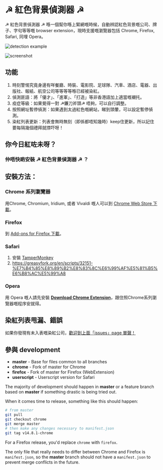 # ☭ 紅色背景偵測器 ☭

☭ 紅色背景偵測器 ☭ 喺一個幫你喺上緊網嘅時候，自動辨認紅色背景嘅公司、牌子、字句等等嘅 browser extension，現時支援嘅瀏覽器包括 Chrome, Firefox, Safari, 同埋 Opera。

![detection example](https://i.imgur.com/3faBIml.png)

![screenshot](https://i.imgur.com/GVvPpJ1.png)

## 功能

1. 時刻警惕究竟身邊有咩餐廳、時裝、電影院、足球隊、汽車、酒店、電器、出版社、報紙、航空公司等等等等喺已經被染紅。
2. 偵測匪語：將「優才」、「進軍」、「打造」等非香港語加上適當嘅襯托。
3. 疫症等級：如果覺得一對 ☭鐮刀斧頭☭ 唔夠，可以自行調整。
4. 按照網址暫停偵測：如果遇到太過紅色嘅網站，睇到頭暈，可以設定暫停偵測。
5. 染紅列表更新：列表會無時無刻（即係都唔知幾時）keep住更新，所以記住要每隔幾個禮拜就㩒吓呀！

## 你今日紅咗未呀？

### 仲唔快啲安裝 ☭ 紅色背景偵測器 ☭ ？

## 安裝方法：

### Chrome 系列瀏覽器

用Chrome, Chromium, Iridium, 或者 Vivaldi 嘅人可以到 [Chrome Web Store 下載](https://chrome.google.com/webstore/detail/%E7%B4%85%E8%89%B2%E8%83%8C%E6%99%AF%E5%81%B5%E6%B8%AC%E5%99%A8/beobjkighjdobeabbhjknckbmdjggocb/)。

### Firefox

到 [Add-ons for Firefox 下載](https://addons.mozilla.org/en-GB/firefox/addon/%E7%B4%85%E8%89%B2%E8%83%8C%E6%99%AF%E5%81%B5%E6%B8%AC%E5%99%A8/)。

### Safari

1. 安裝 [TamperMonkey](https://tampermonkey.net/?browser=safari)
2. https://greasyfork.org/en/scripts/32151-%E7%B4%85%E8%89%B2%E8%83%8C%E6%99%AF%E5%81%B5%E6%B8%AC%E5%99%A8

### Opera

用 Opera 嘅人請先安裝 **[Download Chrome Extension](https://addons.opera.com/en/extensions/details/download-chrome-extension-9/?display=en)**，跟住照Chrome系列瀏覽器嘅程序安就得。

## 染紅列表甩漏、錯誤

如果你發現有未入表嘅染紅公司，[歡迎到上面「issues」page 單聲！](https://github.com/RedDetectorDev/RedDetector/issues)

## 參與 development

* **master**      - Base for files common to all branches
* **chrome**      - Fork of master for Chrome 
* **firefox**     - Fork of master for Firefox (WebExtension)
* **userscript**  - Userscript version for Safari

The majority of development should happen in **master** or a feature branch based on **master**
if something drastic is being tried out.

When it comes time to release, something like this should happen:

```sh
# from master
git pull
git checkout chrome
git merge master
# then make any changes necessary to manifest.json
git tag v14.8.1-chrome
```

For a Firefox release, you'd replace `chrome` with `firefox`.

The only file that really needs to differ between Chrome and Firefox is
`manifest.json`, so the **master** branch should not have a `manifest.json` to prevent merge conflicts in the future.


